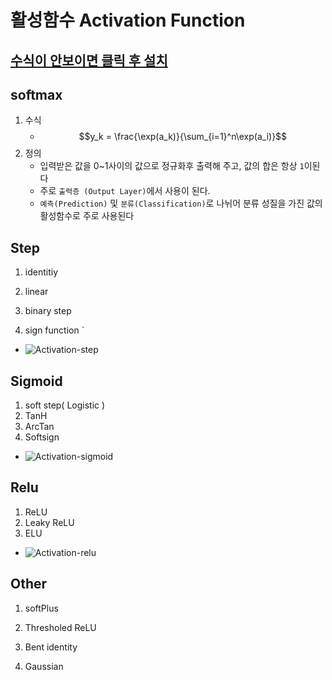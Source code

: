 # 활성함수 Activation Function

## [수식이 안보이면 클릭 후 설치](https://chrome.google.com/webstore/detail/mathjax-plugin-for-github/ioemnmodlmafdkllaclgeombjnmnbima/related)

## softmax

1. 수식
   - $$y_k = \frac{\exp(a_k)}{\sum_{i=1}^n\exp(a_i)}$$
1. 정의
   - 입력받은 값을 0~1사이의 값으로 정규화후 출력해 주고, 값의 합은 항상 `1`이된다
   - 주로 `출력층 (Output Layer)`에서 사용이
     된다.
   - `예측(Prediction)` 및 `분류(Classification)`로 나뉘어 분류 성질을 가진 값의 활성함수로 주로 사용된다

## Step

1.  identitiy

2.  linear

3.  binary step

4.  sign function
    `

- <img src="https://i.ibb.co/gTfPdT7/Activation-step.png" alt="Activation-step" border="0">

## Sigmoid

1. soft step( Logistic )
1. TanH
1. ArcTan
1. Softsign

- <img src="https://i.ibb.co/VCQX7PZ/Activation-sigmoid.png" alt="Activation-sigmoid" border="0">

## Relu

1. ReLU
1. Leaky ReLU
1. ELU

- <img src="https://i.ibb.co/GMrRmqK/Activation-relu.png" alt="Activation-relu" border="0">

## Other

1. softPlus

1. Thresholed ReLU

1. Bent identity

1. Gaussian
